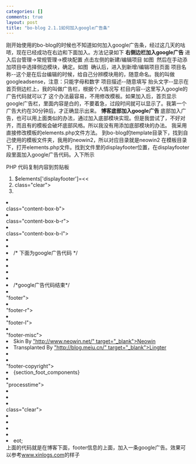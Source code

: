 ```yaml
--- 
categories: []
comments: true
layout: post
title: "bo-blog 2.1.1如何加入google广告条"
---
```

刚开始使用的bo-blog的时候也不知道如何加入google广告条，经过这几天的咕哝，现在已经成功在右边和下面加入。方法记录如下
<strong>右侧边栏加入google广告</strong>
进入后台管理->常规管理->模块配置
点击左侧的新建/编辑项目 如图
<img alt="" src="http://xinlogs.com/attachment/1262226738_418266e6.png">
然后在手动添加项目中选择侧边模块，确定。如图
<img alt="" src="http://xinlogs.com/attachment/1262226860_83688c76.png">
确认后，进入到新增/编辑项目页面
项目名称--这个是在后台编辑的时候，给自己分辨模块用的，随意命名。我的叫做googleadsense，注意：只能字母和数字
项目描述--随意填写
抬头文字--显示在首页侧边栏上，我的叫做广告栏，根据个人情况写
栏目内容--这里写入google的广告代码就可以了
这个办法最容易，不用修改模板。如果加入后，首页显示google广告栏，里面内容是白的，不要着急，过段时间就可以显示了。我第一个广告大约在30分钟后，才正确显示出来。
<strong>博客底部加入google广告</strong>
底部加入广告，也可以用上面类似的办法，通过加入底部模块实现。但是我尝试了，不好对齐，而且有的模板会破坏底部风格。所以我没有用添加底部模块的办法。
我采用直接修改模板的elements.php文件方法。
到bo-blog的template目录下，找到自己使用的模板文件夹，我用的neowin2，所以对应目录就是neowin2
在模板目录下，打开elements.php文件。找到文件里的displayfooter位置，在displayfooter段里面加入google广告代码。入下所示
<div class="codeText">
<div class="codeHead">
<span class="lantxt">PHP 代码</span><span class="copyCodeText" onclick="copyIdText('code_8194');" style="cursor: pointer">复制内容到剪贴板</span>
</div>
<div id="code_8194">
<ol class="dp-c">
<li class="alt"><span><span class="vars">$elements</span><span>[</span><span class="string">'displayfooter'</span><span>]=<<<eot </span></span></li>
    <li>
<span><div </span><span class="keyword">class</span><span>=</span><span class="string">"clear"</span><span>> </div> </span>
</li>
    <li class="alt"><span></div> </span></li>
    <li>
<span><div </span><span class="keyword">class</span><span>=</span><span class="string">"content-box-b"</span><span>> </span>
</li>
    <li class="alt">
<span><div </span><span class="keyword">class</span><span>=</span><span class="string">"content-box-b-r"</span><span>> </span>
</li>
    <li>
<span><div </span><span class="keyword">class</span><span>=</span><span class="string">"content-box-b-l"</span><span>></div> </span>
</li>
    <li class="alt"><span></div> </span></li>
    <li><span></div> </span></li>
    <li><span>/* 下面为google广告代码 */ </span></li>
    <li class="alt"><span><center> </span></li>
    <li>
<span><script type=</span><span class="string">"text/javascript"</span><span>><!-- </span>
</li>
    <li class="alt">
<span>google_ad_client = </span><span class="string">"pub-2759888315234430"</span><span>; </span>
</li>
    <li>
<span class="comment">/* 728x90, ... 09-12-21 */</span><span> </span>
</li>
    <li class="alt">
<span>google_ad_slot = </span><span class="string">"9531615827"</span><span>; </span>
</li>
    <li><span>google_ad_width = 728; </span></li>
    <li class="alt"><span>google_ad_height = 90; </span></li>
    <li><span class="comment">//--> </span></li>
    <li class="alt"><span></script> </span></li>
    <li>
<span><script type=</span><span class="string">"text/javascript"</span><span> </span>
</li>
    <li class="alt">
<span>src=</span><span class="string">"http://pagead2.googlesyndication.com/pagead/show_ads.js"</span><span>> </span>
</li>
    <li><span></script> </span></li>
    <li class="alt"><span></center> </span></li>
    <li class="alt"><span>/*google广告代码结束*/ </span></li>
    <li>
<span><div id=</span><span class="string">"footer"</span><span>> </span>
</li>
    <li class="alt">
<span><div id=</span><span class="string">"footer-r"</span><span>> </span>
</li>
    <li>
<span><div id=</span><span class="string">"footer-l"</span><span>> </span>
</li>
    <li class="alt">
<span><div id=</span><span class="string">"footer-misc"</span><span>> </span>
</li>
    <li>
<span>Skin By <a href=</span><span class="string">"http://www.neowin.net/"</span><span> target=</span><span class="string">"_blank"</span><span>>Neowin</a><br /> </span>
</li>
    <li class="alt">
<span>Transplanted By <a href=</span><span class="string">"http://blog.meiu.cn/"</span><span> target=</span><span class="string">"_blank"</span><span>>Lingter</a> </span>
</li>
    <li><span></div> </span></li>
    <li class="alt">
<span><div id=</span><span class="string">"footer-copyright"</span><span>> </span>
</li>
    <li><span>{section_foot_components} </span></li>
    <li class="alt">
<span><div id=</span><span class="string">"processtime"</span><span>> </span>
</li>
    <li><span></div> </span></li>
    <li class="alt"><span></div> </span></li>
    <li>
<span><div </span><span class="keyword">class</span><span>=</span><span class="string">"clear"</span><span>></div> </span>
</li>
    <li class="alt"><span></div> </span></li>
    <li><span></div> </span></li>
    <li class="alt"><span></div> </span></li>
    <li><span></div> </span></li>
    <li class="alt"><span>eot; </span></li>
</ol>
</div>
<link rel="stylesheet" type="text/css" href="http://www.xinlogs.com/editor/fckeditor/editor/plugins/insertcode/insertcode.css">
<script language="javascript" src="http://www.xinlogs.com/editor/fckeditor/editor/plugins/insertcode/excute.js" type="text/javascript"></script>
</div>
上面的代码就是在博客下面，footer信息的上面，加入一条google广告。效果可以参考<a href="http://www.xinlogs.com">www.xinlogs.com</a>的样子
